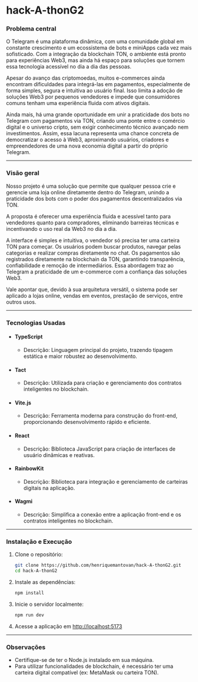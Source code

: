 # hack-A-thonG2

### Problema central

O Telegram é uma plataforma dinâmica, com uma comunidade global em constante crescimento e um ecossistema de bots e miniApps cada vez mais sofisticado. Com a integração da blockchain TON, o ambiente está pronto para experiências Web3, mas ainda há espaço para soluções que tornem essa tecnologia acessível no dia a dia das pessoas.

Apesar do avanço das criptomoedas, muitos e-commerces ainda encontram dificuldades para integrá-las em pagamentos, especialmente de forma simples, segura e intuitiva ao usuário final. Isso limita a adoção de soluções Web3 por pequenos vendedores e impede que consumidores comuns tenham uma experiência fluida com ativos digitais.

Ainda mais, há uma grande oportunidade em unir a praticidade dos bots no Telegram com pagamentos via TON, criando uma ponte entre o comércio digital e o universo cripto, sem exigir conhecimento técnico avançado nem investimentos. Assim, essa lacuna representa uma chance concreta de democratizar o acesso à Web3, aproximando usuários, criadores e empreendedores de uma nova economia digital a partir do próprio Telegram.

---

### Visão geral

Nosso projeto é uma solução que permite que qualquer pessoa crie e gerencie uma loja online diretamente dentro do Telegram, unindo a praticidade dos bots com o poder dos pagamentos descentralizados via TON.

A proposta é oferecer uma experiência fluida e acessível tanto para vendedores quanto para compradores, eliminando barreiras técnicas e incentivando o uso real da Web3 no dia a dia.

A interface é simples e intuitiva, o vendedor só precisa ter uma carteira TON para começar. Os usuários podem buscar produtos, navegar pelas categorias e realizar compras diretamente no chat. Os pagamentos são registrados diretamente na blockchain da TON, garantindo transparência, confiabilidade e remoção de intermediários. Essa abordagem traz ao Telegram a praticidade de um e-commerce com a confiança das soluções Web3.

Vale apontar que, devido à sua arquitetura versátil, o sistema pode ser aplicado a lojas online, vendas em eventos, prestação de serviços, entre outros usos.


---

### Tecnologias Usadas
- #### TypeScript
    - Descrição: Linguagem principal do projeto, trazendo tipagem estática e maior robustez ao desenvolvimento.

- #### Tact
    - Descrição: Utilizada para criação e gerenciamento dos contratos inteligentes no blockchain.

- #### Vite.js
    - Descrição: Ferramenta moderna para construção do front-end, proporcionando desenvolvimento rápido e eficiente.

- #### React
    - Descrição: Biblioteca JavaScript para criação de interfaces de usuário dinâmicas e reativas.

- #### RainbowKit
   - Descrição: Biblioteca para integração e gerenciamento de carteiras digitais na aplicação.

- #### Wagmi
    - Descrição: Simplifica a conexão entre a aplicação front-end e os contratos inteligentes no blockchain.

---

### Instalação e Execução

1. Clone o repositório:
   ```bash
   git clone https://github.com/henriquemantovan/hack-A-thonG2.git
   cd hack-A-thonG2
   ```
2. Instale as dependências:
   ```bash
   npm install
   ```
3. Inicie o servidor localmente:
   ```bash
   npm run dev
   ```
4. Acesse a aplicação em [http://localhost:5173](http://localhost:5173)

---

### Observações
- Certifique-se de ter o Node.js instalado em sua máquina.
- Para utilizar funcionalidades de blockchain, é necessário ter uma carteira digital compatível (ex: MetaMask ou carteira TON).

